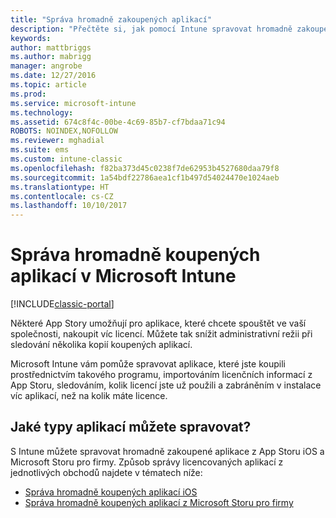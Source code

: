 ```yaml
---
title: "Správa hromadně zakoupených aplikací"
description: "Přečtěte si, jak pomocí Intune spravovat hromadně zakoupené aplikace z App Storu."
keywords: 
author: mattbriggs
ms.author: mabrigg
manager: angrobe
ms.date: 12/27/2016
ms.topic: article
ms.prod: 
ms.service: microsoft-intune
ms.technology: 
ms.assetid: 674c8f4c-00be-4c69-85b7-cf7bdaa71c94
ROBOTS: NOINDEX,NOFOLLOW
ms.reviewer: mghadial
ms.suite: ems
ms.custom: intune-classic
ms.openlocfilehash: f82ba373d45c0238f7de62953b4527680daa79f8
ms.sourcegitcommit: 1a54bdf22786aea1cf1b497d54024470e1024aeb
ms.translationtype: HT
ms.contentlocale: cs-CZ
ms.lasthandoff: 10/10/2017
---
```

# <a name="manage-volume-purchased-apps-using-microsoft-intune"></a>Správa hromadně koupených aplikací v Microsoft Intune

[!INCLUDE[classic-portal](../includes/classic-portal.md)]

Některé App Story umožňují pro aplikace, které chcete spouštět ve vaší společnosti, nakoupit víc licencí. Můžete tak snížit administrativní režii při sledování několika kopií koupených aplikací.

Microsoft Intune vám pomůže spravovat aplikace, které jste koupili prostřednictvím takového programu, importováním licenčních informací z App Storu, sledováním, kolik licencí jste už použili a zabráněním v instalace víc aplikací, než na kolik máte licence.

## <a name="which-types-of-apps-can-you-manage"></a>Jaké typy aplikací můžete spravovat?

S Intune můžete spravovat hromadně zakoupené aplikace z App Storu iOS a Microsoft Storu pro firmy.
Způsob správy licencovaných aplikací z jednotlivých obchodů najdete v tématech níže:

- [Správa hromadně koupených aplikací iOS](manage-ios-apps-you-purchased-through-a-volume-purchase-program-with-microsoft-intune.md)
- [Správa hromadně koupených aplikací z Microsoft Storu pro firmy](manage-apps-you-purchased-from-the-windows-store-for-business-with-microsoft-intune.md)

